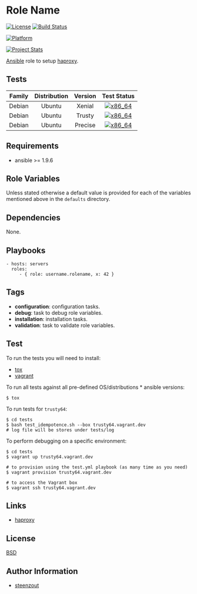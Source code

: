 # Role Name

[![License](https://img.shields.io/badge/license-New%20BSD-blue.svg?style=flat)](https://raw.githubusercontent.com/ansiblebit/haproxy/master/LICENSE)
[![Build Status](https://travis-ci.org/ansiblebit/haproxy.svg?branch=master)](https://travis-ci.org/ansiblebit/haproxy)

[![Platform](http://img.shields.io/badge/platform-ubuntu-dd4814.svg?style=flat)](#)

[![Project Stats](https://www.openhub.net/p/ansiblebit-haproxy/widgets/project_thin_badge.gif)](https://www.openhub.net/p/ansiblebit-haproxy/)

[Ansible][ansible] role to setup [haproxy][haproxy].


## Tests

| Family | Distribution | Version | Test Status |
|:-:|:-:|:-:|:-:|
| Debian | Ubuntu  | Xenial  | [![x86_64](http://img.shields.io/badge/x86_64-passed-006400.svg?style=flat)](#) |
| Debian | Ubuntu  | Trusty  | [![x86_64](http://img.shields.io/badge/x86_64-passed-006400.svg?style=flat)](#) |
| Debian | Ubuntu  | Precise | [![x86_64](http://img.shields.io/badge/x86_64-passed-006400.svg?style=flat)](#) |


## Requirements

- ansible >= 1.9.6


## Role Variables

Unless stated otherwise a default value is provided for
each of the variables mentioned above in the `defaults` directory.


## Dependencies

None.


## Playbooks

    - hosts: servers
      roles:
         - { role: username.rolename, x: 42 }


## Tags

- **configuration**: configuration tasks.
- **debug**: task to debug role variables.
- **installation**: installation tasks.
- **validation**: task to validate role variables.


## Test

To run the tests you will need to install:

- [tox](https://tox.readthedocs.org/)
- [vagrant](https://www.vagrantup.com/)

To run all tests against all pre-defined OS/distributions * ansible versions:

```
$ tox
```

To run tests for `trusty64`:

```
$ cd tests
$ bash test_idempotence.sh --box trusty64.vagrant.dev
# log file will be stores under tests/log
```

To perform debugging on a specific environment:

```
$ cd tests
$ vagrant up trusty64.vagrant.dev

# to provision using the test.yml playbook (as many time as you need)
$ vagrant provision trusty64.vagrant.dev

# to access the Vagrant box
$ vagrant ssh trusty64.vagrant.dev
```


## Links

- [haproxy][haproxy]


## License

[BSD][license]


## Author Information

- [steenzout][steenzout]


[ansible]:      https://www.ansible.com         "Ansible"
[license]:      https://github.com/ansiblebit/haproxy/blob/master/LICENSE   "BSD license"
[haproxy]:      http://www.haproxy.org          "haproxy"
[steenzout]:    https://github.com/steenzout/   "Pedro Salgado"

